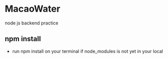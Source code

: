 # MacaoWater
 node js backend practice
## npm install
   - run npm install on your terminal if node_modules is not yet in your local